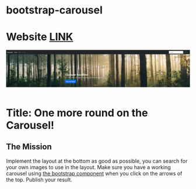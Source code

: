 # bootstrap-carousel
# Website [LINK](https://antoniobaciu.github.io/bootstrap-carousel/)
![](img/website-preview.png)
# Title: One more round on the Carousel!

## The Mission
Implement the layout at the bottom as good as possible, you can search for your own images to use in the layout.
Make sure you have a working carousel using [the bootstrap component](https://getbootstrap.com/docs/4.3/components/carousel/) when you click on the arrows of the top.
Publish your result.
